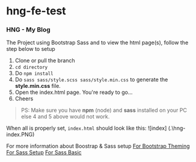 # hng-fe-test
<h3>HNG - My Blog</h3>

The Project using Bootstrap Sass and to view the html page(s), follow the step below to setup
1. Clone or pull the branch
2. <code>cd directory</code>
3. Do <code>npm install</code>
4. Do <code>sass sass/style.scss sass/style.min.css</code> to generate the <strong>style.min.css</strong> file.
5. Open the index.html page. You're ready to go...
6. Cheers

>PS: Make sure you have <b>npm</b> (node) and <b>sass</b> installed on your PC else 4 and 5 above would not work.

When all is properly set, ```index.html``` should look like this:
![index] (.\hng-index.PNG)
 
For more information about Boostrap & Sass setup
<a href="http://getbootstrap.com/docs/4.1/getting-started/theming/">For Bootstrap Theming</a>
<a href="https://sass-lang.com/install">For Sass Setup</a>
<a href="https://sass-lang.com/guide">For Sass Basic</a>
